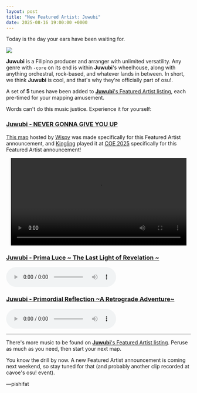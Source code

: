 ```yaml
---
layout: post
title: "New Featured Artist: Juwubi"
date: 2025-08-16 19:00:00 +0000
---
```


Today is the day your ears have been waiting for.

![](https://assets.ppy.sh/artists/490/header.jpg)

**Juwubi** is a Filipino producer and arranger with unlimited versatility. Any genre with `-core` on its end is within **Juwubi**'s wheelhouse, along with anything orchestral, rock-based, and whatever lands in between. In short, we think **Juwubi** is cool, and that's why they're officially part of osu!.

A set of **5** tunes have been added to [**Juwubi**'s Featured Artist listing](https://osu.ppy.sh/beatmaps/artists/490), each pre-timed for your mapping amusement.

Words can't do this music justice. Experience it for yourself:

### [Juwubi - NEVER GONNA GIVE YOU UP](https://assets.ppy.sh/artists/490/UWU%20EP/Juwubi%20-%20NEVER%20GONNA%20GIVE%20YOU%20UP.osz)

[This map](https://osu.ppy.sh/beatmapsets/2341735) hosted by [Wispy](https://osu.ppy.sh/users/11106929) was made specifically for this Featured Artist announcement, and [Kingling](https://osu.ppy.sh/users/7010761) played it at [COE 2025](/wiki/Community/cavoe's_osu!_event) specifically for this Featured Artist announcement!

<div align="center" class="osu-md__paragraph">
    <video width="95%" controls>
        <source src="https://assets.ppy.sh/artists/490/release_showcase.mp4" type="video/mp4" preload="none">
    </video>
</div>

### [Juwubi - Prima Luce ~ The Last Light of Revelation ~](https://assets.ppy.sh/artists/490/Juwubi%20-%20Prima%20Luce%20%7E%20The%20Last%20Light%20of%20Revelation/Juwubi%20-%20Prima%20Luce%20%7E%20The%20Last%20Light%20of%20Revelation%20%7E.osz)

<audio controls>
    <source src="https://assets.ppy.sh/artists/490/Juwubi%20-%20Prima%20Luce%20%7E%20The%20Last%20Light%20of%20Revelation/Juwubi%20-%20Prima%20Luce%20%7E%20The%20Last%20Light%20of%20Revelation%20%7E.mp3">
</audio>

### [Juwubi - Primordial Reflection ~A Retrograde Adventure~](https://assets.ppy.sh/artists/490/Juwubi%20-%20Primordial%20Reflection%20%20%7EA%20Retrogade%20Adventure%7E/Juwubi%20-%20Primordial%20Reflection%20%7EA%20Retrograde%20Adventure%7E.osz)

<audio controls>
    <source src="https://assets.ppy.sh/artists/490/Juwubi%20-%20Primordial%20Reflection%20%20%7EA%20Retrogade%20Adventure%7E/Juwubi%20-%20Primordial%20Reflection%20%7EA%20Retrograde%20Adventure%7E.mp3">
</audio>

---

There's more music to be found on [**Juwubi**'s Featured Artist listing](https://osu.ppy.sh/beatmaps/artists/490). Peruse as much as you need, then start your next map.

You know the drill by now. A new Featured Artist announcement is coming next weekend, so stay tuned for that (and probably another clip recorded at cavoe's osu! event).

—pishifat
